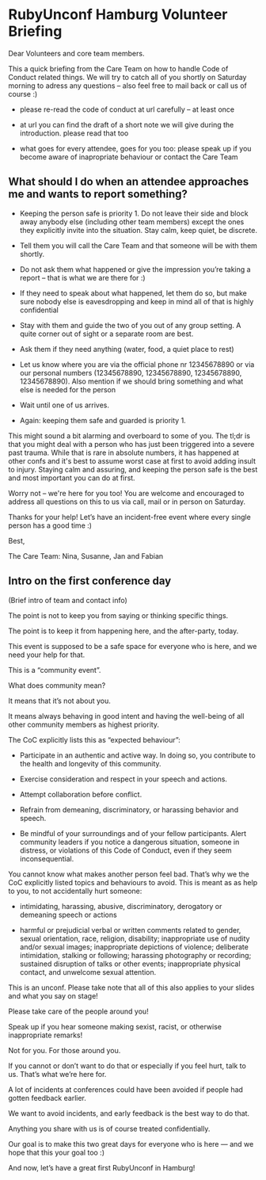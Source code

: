 # RubyUnconf Hamburg Volunteer Briefing

Dear Volunteers and core team members.

This a quick briefing from the Care Team on how to handle Code of
Conduct related things. We will try to catch all of you shortly on
Saturday morning to adress any questions – also feel free to mail back
or call us of course :)


* please re-read the code of conduct at url carefully – at least once

* at url you can find the draft of a short note we will give
during the introduction. please read that too

* what goes for every attendee, goes for you too: please speak
up if you become aware of inapropriate behaviour or contact the Care
Team


## What should I do when an attendee approaches me and wants to report something?

* Keeping the person safe is priority 1. Do not leave their
side and block away anybody else (including other team members) except
the ones they explicitly invite into the situation. Stay calm, keep
quiet, be discrete.

* Tell them you will call the Care Team and that someone will
be with them shortly.

* Do not ask them what happened or give the impression you’re
taking a report – that is what we are there for :)

* If they need to speak about what happened, let them do so,
but make sure nobody else is eavesdropping and keep in mind all of
that is highly confidential

* Stay with them and guide the two of you out of any group
setting. A quite corner out of sight or a separate room are best.

* Ask them if they need anything (water, food, a quiet place to rest)

* Let us know where you are via the official phone nr
12345678890 or via our personal numbers (12345678890, 12345678890,
12345678890, 12345678890). Also mention if we should bring something
and what else is needed for the person

* Wait until one of us arrives.

* Again: keeping them safe and guarded is priority 1.

This might sound a bit alarming and overboard to some of you. The
tl;dr is that you might deal with a person who has just been triggered
into a severe past trauma. While that is rare in absolute numbers, it
has happened at other confs and it's best to assume worst case at
first to avoid adding insult to injury. Staying calm and assuring, and
keeping the person safe is the best and most important you can do at
first.

Worry not – we're here for you too! You are welcome and encouraged to
address all questions on this to us via call, mail or in person on
Saturday.

Thanks for your help! Let’s have an incident-free event where every
single person has a good time :)

Best,

The Care Team: Nina, Susanne, Jan and Fabian

## Intro on the first conference day

(Brief intro of team and contact info)

The point is not to keep you from saying or thinking specific things.

The point is to keep it from happening here, and the after-party, today.

This event is supposed to be a safe space for everyone who is here,
and we need your help for that.

This is a “community event”.

What does community mean?

It means that it’s not about you.

It means always behaving in good intent and having the well-being of
all other community members as highest priority.

The CoC explicitly lists this as “expected behaviour”:

* Participate in an authentic and active way. In doing so, you contribute to the health and longevity of this community.

* Exercise consideration and respect in your speech and actions.

* Attempt collaboration before conflict.

* Refrain from demeaning, discriminatory, or harassing behavior and speech.

* Be mindful of your surroundings and of your fellow participants. Alert community leaders if you notice a dangerous situation, someone in distress, or violations of this Code of Conduct, even if they seem inconsequential.

You cannot know what makes another person feel bad. That’s why we the CoC explicitly listed topics and behaviours to avoid. This is meant as as help to you, to not accidentally hurt someone:

* intimidating, harassing, abusive, discriminatory, derogatory or demeaning speech or actions

* harmful or prejudicial verbal or written comments related to gender, sexual orientation, race, religion, disability; inappropriate use of nudity and/or sexual images; inappropriate depictions of violence; deliberate intimidation, stalking or following; harassing photography or recording; sustained disruption of talks or other events; inappropriate physical contact, and unwelcome sexual attention.

This is an unconf. Please take note that all of this also applies to your slides and what you say on stage!

Please take care of the people around you!

Speak up if you hear someone making sexist, racist, or otherwise inappropriate remarks!

Not for you. For those around you.

If you cannot or don’t want to do that or especially if you feel hurt, talk to us. That’s what we’re here for.

A lot of incidents at conferences could have been avoided if people had gotten feedback earlier.

We want to avoid incidents, and early feedback is the best way to do that.

Anything you share with us is of course treated confidentially.

Our goal is to make this two great days for everyone who is here — and we hope that this your goal too :)

And now, let’s have a great first RubyUnconf in Hamburg!
